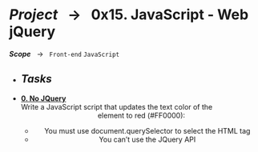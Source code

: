 # ***Project*** &nbsp; → &nbsp; **0x15. JavaScript - Web jQuery** <br />
***Scope*** &nbsp; → &nbsp; ` Front-end ` ` JavaScript ` <br />

* ## ***Tasks***
* **[0. No JQuery](./0-rectangle.js)** <br/>
    Write a JavaScript script that updates the text color of the <header> element to red (#FF0000): <br/>
    * You must use document.querySelector to select the HTML tag
    * You can’t use the JQuery API
